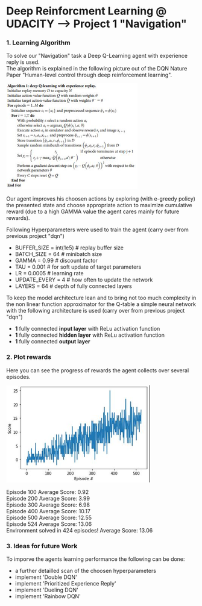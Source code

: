 # Deep Reinforcment Learning @ UDACITY --> Project 1 "Navigation"

### 1. Learning Algorithm
To solve our "Navigation" task a Deep Q-Learning agent with experience reply is used.\
The algorithm is explained in the following picture out of the DQN Nature Paper "Human-level control through deep reinforcement learning".

![algorithm](algorithm.jpg)

Our agent improves his choosen actions by exploring (with e-greedy policy) the presented state and choose appropriate action to maximize cumulative reward (due to a high GAMMA value the agent cares mainly for future rewards). 


Following Hyperparameters were used to train the agent (carry over from previous project "dqn")
- BUFFER_SIZE = int(1e5)  # replay buffer size
- BATCH_SIZE = 64         # minibatch size
- GAMMA = 0.99            # discount factor
- TAU = 0.001             # for soft update of target parameters
- LR = 0.0005             # learning rate 
- UPDATE_EVERY = 4        # how often to update the network
- LAYERS = 64             # depth of fully connected layers


To keep the model architecture lean and to bring not too much complexity in the non linear function approximator for the Q-table a simple neural network with the following architecture is used (carry over from previous project "dqn")
- __1__ fully connected __input layer__ with ReLu activation function 
- __1__ fully connected  __hidden layer__ with ReLu activation function 
- __1__ fully connected __output layer__


### 2. Plot rewards
Here you can see the progress of rewards the agent collects over several episodes.

![reward](reward.jpg)

Episode 100	Average Score: 0.92\
Episode 200	Average Score: 3.99\
Episode 300	Average Score: 6.98\
Episode 400	Average Score: 10.17\
Episode 500	Average Score: 12.55\
Episode 524	Average Score: 13.06\
Environment solved in 424 episodes!	Average Score: 13.06

### 3. Ideas for future Work
To imporve the agents learning performance the following can be done:
- a further detailled scan of the choosen hyperparameters
- implement 'Double DQN'
- implement 'Prioritized Experience Reply'
- implement 'Dueling DQN'
- implement 'Rainbow DQN'